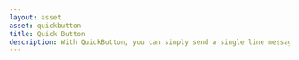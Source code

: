 ```yaml
---
layout: asset
asset: quickbutton
title: Quick Button
description: With QuickButton, you can simply send a single line message to have a button created
---
```

